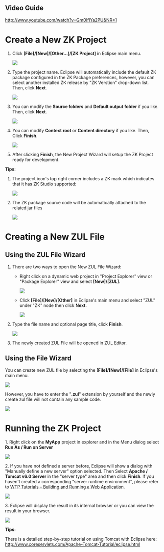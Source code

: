 ## Video Guide

<http://www.youtube.com/watch?v=Gm0IfIYa2PU&NR=1>

# Create a New ZK Project

1.  Click **\[File\]/\[New\]/\[Other...\]/\[ZK Project\]** in Eclipse
    main menu.
      
    ![](images/images/zk_studio_094_create_proj_0.png)

      
2.  Type the project name. Eclipse will automatically include the
    default ZK package configured in the ZK Package preferences,
    however, you can select another installed ZK release by "ZK
    Verstion" drop-down list. Then, click **Next**.
      
    ![](images/images/zk_studio_094_create_proj_1.png)

      
3.  You can modify the **Source folders** and **Default output folder**
    if you like. Then, click **Next**.
      
    ![](images/images/zk_studio_094_create_proj_4_1.png)

      
4.  You can modify **Context root** or **Content directory** if you
    like. Then, Click **Finish**.
      
    ![](images/images/zk_studio_094_create_proj_4.png)

      
5.  After clicking **Finish**, the New Project Wizard will setup the ZK
    Project ready for development.

**Tips:**

1.  The project icon's top right corner includes a ZK mark which
    indicates that it has ZK Studio supported:
      
    ![](images/images/hasZKLibrary.png)
2.  The ZK package source code will be automatically attached to the
    related jar files
      
    ![](images/images/Zk_studio_094_source_attach.png)

# Creating a New ZUL File

## Using the ZUL File Wizard

1.  There are two ways to open the New ZUL File Wizard:
    - Right click on a dynamic web project in "Project Explorer" view or
      "Package Explorer" view and select **\[New\]/\[ZUL\]**.
        
      ![](images/images/NewZULFileRightClick.png)

      
      

    - Click **\[File\]/\[New\]/\[Other\]** in Eclipse's main menu and
      select "ZUL" under "ZK" node then click **Next**.
        
      ![](images/images/NewZULFileWizard_0.png)

      
      
2.  Type the file name and optional page title, click **Finish**.
      
    ![](images/images/NewZULFileWizard.png)

      
3.  The newly created ZUL File will be opened in ZUL Editor.

## Using the File Wizard

You can create new ZUL file by selecting the
**\[File\]/\[New\]/\[File\]** in Eclipse's main menu.

  
![](images/images/NewZULFileMethod1-1.png)

However, you have to enter the "**.zul**" extension by yourself and the
newly create zul file will not contain any sample code.

  
![](images/images/NewZULFileMethod1-2.png)

# Running the ZK Project

1\. Right click on the **MyApp** project in explorer and in the Menu
dialog select **Run As / Run on Server**

![](images/images/studio-run-on-server.png)

2\. If you have not defined a server before, Eclipse will show a dialog
with "Manually define a new server" option selected. Then Select
**Apache / Tomcat v6.0 Server** in the "server type" area and then click
**Finish**. If you haven't created a corresponding "server runtime
environment", please refer to [WTP Tutorials – Building and Running a
Web
Application](http://www.eclipse.org/webtools/community/tutorials/BuildJ2EEWebApp/BuildJ2EEWebApp.html).

![](images/images/studio-run-select-server.png)

3\. Eclipse will display the result in its internal browser or you can
view the result in your browser.

![](images/images/studio-run-result.png)

**Tips:**

  
There is a detailed step-by-step tutorial on using Tomcat with Eclipse
here: <http://www.coreservlets.com/Apache-Tomcat-Tutorial/eclipse.html>
